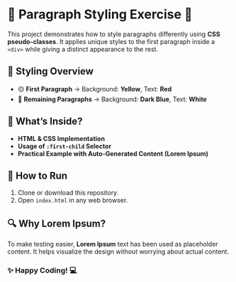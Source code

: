 
# 🌟 Paragraph Styling Exercise 🚀

This project demonstrates how to style paragraphs differently using **CSS pseudo-classes**. It applies unique styles to the first paragraph inside a `<div>` while giving a distinct appearance to the rest.  


## 🎨 Styling Overview  

 - 🟡 **First Paragraph** → Background: **Yellow**, Text: **Red**  
- 🔵 **Remaining Paragraphs** → Background: **Dark Blue**, Text: **White**  


## 📌 What’s Inside?  

- **HTML & CSS Implementation**  
- **Usage of `:first-child` Selector**  
- **Practical Example with Auto-Generated Content (Lorem Ipsum)**  
## 🚀 How to Run  

   1. Clone or download this repository.  
   2. Open `index.html` in any web browser. 


## 🔍 Why Lorem Ipsum?  
To make testing easier, **Lorem Ipsum** text has been used as placeholder content. It helps visualize the design without worrying about actual content.  





### ✨ Happy Coding! 💻 

